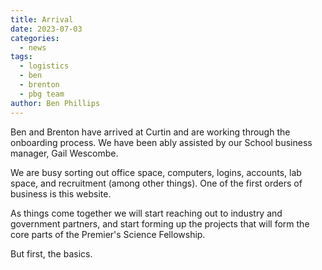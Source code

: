 ```yaml
---
title: Arrival
date: 2023-07-03
categories:
  - news
tags:
  - logistics
  - ben
  - brenton
  - pbg team
author: Ben Phillips
---
```


Ben and Brenton have arrived at Curtin and are working through the onboarding process.  We have been ably assisted by our School business manager, Gail Wescombe.  

We are busy sorting out office space, computers, logins, accounts, lab space, and recruitment (among other things).  One of the first orders of business is this website.

As things come together we will start reaching out to industry and government partners, and start forming up the projects that will form the core parts of the Premier's Science Fellowship.

But first, the basics.